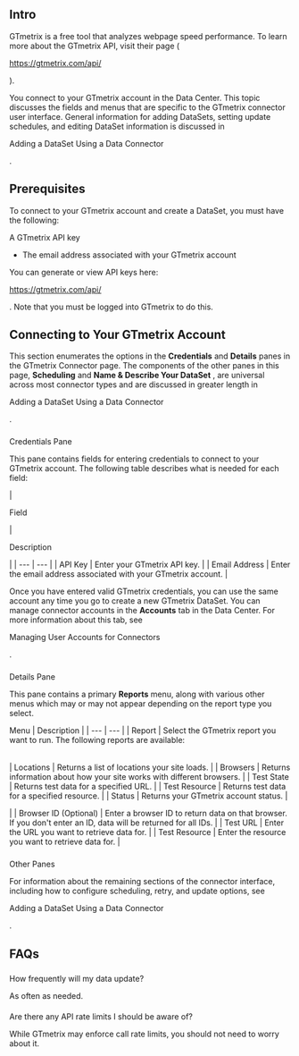 

Intro
-------

GTmetrix is a free tool that analyzes webpage speed performance. To learn more about the GTmetrix API, visit their page (

https://gtmetrix.com/api/

).


 You connect to your GTmetrix account in the Data Center. This topic discusses the fields and menus that are specific to the GTmetrix connector user interface. General information for adding DataSets, setting update schedules, and editing DataSet information is discussed in


 Adding a DataSet Using a Data Connector


 .


 Prerequisites
---------------

To connect to your GTmetrix account and create a DataSet, you must have the following:

 A GTmetrix API key
* The email address associated with your GTmetrix account

You can generate or view API keys here:

https://gtmetrix.com/api/

. Note that you must be logged into GTmetrix to do this.


 Connecting to Your GTmetrix Account
-------------------------------------


 This section enumerates the options in the
 **Credentials**
 and
 **Details**
 panes in the GTmetrix Connector page. The components of the other panes in this page,
 **Scheduling**
 and
 **Name & Describe Your DataSet**
 , are universal across most connector types and are discussed in greater length in

Adding a DataSet Using a Data Connector

.


###

Credentials Pane


 This pane contains fields for entering credentials to connect to your GTmetrix account. The following table describes what is needed for each field:


|

Field

|

Description

|
| --- | --- |
|
 API Key
  |
 Enter your GTmetrix API key.
  |
|
 Email Address
  |
 Enter the email address associated with your GTmetrix account.
  |


 Once you have entered valid GTmetrix credentials, you can use the same account any time you go to create a new GTmetrix DataSet. You can manage connector accounts in the
 **Accounts**
 tab in the Data Center. For more information about this tab, see

Managing User Accounts for Connectors

.


###
 Details Pane

This pane contains a primary
 **Reports**
 menu, along with various other menus which may or may not appear depending on the report type you select.


 Menu
  |
 Description
  |
| --- | --- |
|
 Report
  |
 Select the GTmetrix report you want to run. The following reports are available:


|  |  |
| --- | --- |
|
 Locations
  |
 Returns a list of locations your site loads.
  |
|
 Browsers
  |
 Returns information about how your site works with different browsers.
  |
|
 Test State
  |
 Returns test data for a specified URL.
  |
|
 Test Resource
  |
 Returns test data for a specified resource.
  |
|
 Status
  |
 Returns your GTmetrix account status.
  |

|
|
 Browser ID (Optional)
  |
 Enter a browser ID to return data on that browser. If you don't enter an ID, data will be returned for all IDs.
  |
|
 Test URL
  |
 Enter the URL you want to retrieve data for.
  |
|
 Test Resource
  |
 Enter the resource you want to retrieve data for.
  |


###
 Other Panes

For information about the remaining sections of the connector interface, including how to configure scheduling, retry, and update options, see


 Adding a DataSet Using a Data Connector


 .


 FAQs
------


#####
 How frequently will my data update?

As often as needed.

####
 Are there any API rate limits I should be aware of?

While GTmetrix may enforce call rate limits, you should not need to worry about it.

